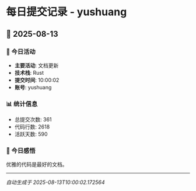 # 每日提交记录 - yushuang

## 📅 2025-08-13

### 🎯 今日活动
- **主要活动**: 文档更新
- **技术栈**: Rust
- **提交时间**: 10:00:02
- **账号**: yushuang

### 📊 统计信息
- 总提交次数: 361
- 代码行数: 2618
- 活跃天数: 590

### 💭 今日感悟
优雅的代码是最好的文档。

---
*自动生成于 2025-08-13T10:00:02.172564*
